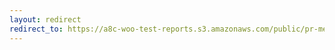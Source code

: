 ```yaml
---
layout: redirect
redirect_to: https://a8c-woo-test-reports.s3.amazonaws.com/public/pr-merge/44106/api/index.html
---
```

